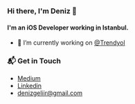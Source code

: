 ### Hi there, I'm Deniz 👋

#### I'm an iOS Developer working in Istanbul.

- 🔭  I’m currently working on [@Trendyol](https://www.trendyol.com)

### 📬 Get in Touch

- [Medium](https://medium.com/@denizgeliir)
- [Linkedin](https://www.linkedin.com/in/denizgelir)
- <denizgeliir@gmail.com>

<!--
**denizgelir/denizgelir** is a ✨ _special_ ✨ repository because its `README.md` (this file) appears on your GitHub profile.

Here are some ideas to get you started:

- 🔭 I’m currently working on ...
- 🌱 I’m currently learning ...
- 👯 I’m looking to collaborate on ...
- 🤔 I’m looking for help with ...
- 💬 Ask me about ...
- 📫 How to reach me: ...
- 😄 Pronouns: ...
- ⚡ Fun fact: ...
-->
